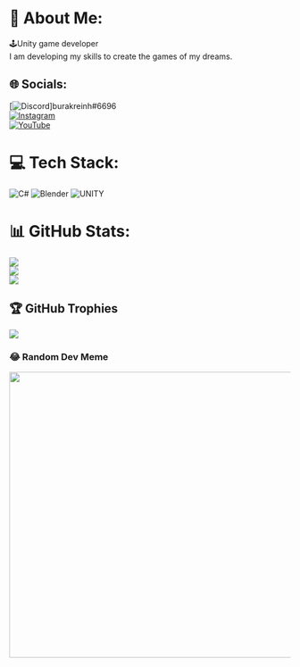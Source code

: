 # 💫 About Me:
🕹️Unity game developer<br>
I am developing my skills to create the games of my dreams.


## 🌐 Socials:
[![Discord](https://img.shields.io/badge/Discord-%237289DA.svg?logo=discord&logoColor=white)]burakreinh#6696<br> [![Instagram](https://img.shields.io/badge/Instagram-%23E4405F.svg?logo=Instagram&logoColor=white)](https://instagram.com/burakreinh)<br> [![YouTube](https://img.shields.io/badge/YouTube-%23FF0000.svg?logo=YouTube&logoColor=white)](https://youtube.com/@aeterponis) 

# 💻 Tech Stack:
![C#](https://img.shields.io/badge/c%23-%23239120.svg?style=for-the-badge&logo=c-sharp&logoColor=white) ![Blender](https://img.shields.io/badge/blender-%23F5792A.svg?style=for-the-badge&logo=blender&logoColor=white) ![UNITY](https://img.shields.io/badge/Unity-%2320232a.svg?style=for-the-badge&logo=unity&logoColor=white)
# 📊 GitHub Stats:
![](https://github-readme-stats.vercel.app/api?username=reinhpash&theme=dark&hide_border=false&include_all_commits=true&count_private=true)<br/>
![](https://github-readme-streak-stats.herokuapp.com/?user=reinhpash&theme=dark&hide_border=false)<br/>
![](https://github-readme-stats.vercel.app/api/top-langs/?username=reinhpash&theme=dark&hide_border=false&include_all_commits=true&count_private=true&layout=compact)

## 🏆 GitHub Trophies
![](https://github-profile-trophy.vercel.app/?username=reinhpash&theme=radical&no-frame=false&no-bg=true&margin-w=4)

### 😂 Random Dev Meme
<img src="https://rm.up.railway.app/" width="512px"/>

